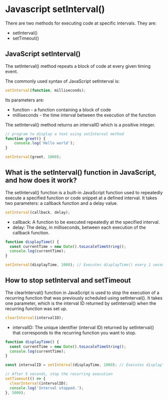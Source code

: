 # Javascript setInterval()

There are two methods for executing code at specific intervals. They are:

* setInterval()
* setTimeout()

## JavaScript setInterval()
The setInterval() method repeats a block of code at every given timing event.

The commonly used syntax of JavaScript setInterval is:

```javascript
setInterval(function, milliseconds);
```
Its parameters are:

* function - a function containing a block of code
* milliseconds - the time interval between the execution of the function 

The setInterval() method returns an intervalID which is a positive integer.

```javascript
// program to display a text using setInterval method
function greet() {
    console.log('Hello world');
}

setInterval(greet, 1000);
```

## What is the setInterval() function in JavaScript, and how does it work?
The setInterval() function is a built-in JavaScript function used to repeatedly execute a specified function or code snippet at a defined interval. It takes two parameters: a callback function and a delay value.
```javascript
setInterval(callback, delay);
```
* callback: A function to be executed repeatedly at the specified interval.<br/>
* delay: The delay, in milliseconds, between each execution of the callback function.

```javascript
function displayTime() {
  const currentTime = new Date().toLocaleTimeString();
  console.log(currentTime);
}

setInterval(displayTime, 1000); // Executes displayTime() every 1 second

```

## How to stop setInterval and setTimeout
The clearInterval() function in JavaScript is used to stop the execution of a recurring function that was previously scheduled using setInterval(). It takes one parameter, which is the interval ID returned by setInterval() when the recurring function was set up.

```javascript
clearInterval(intervalID);
```
* intervalID: The unique identifier (interval ID) returned by setInterval() that corresponds to the recurring function you want to stop.
```javascript
function displayTime() {
  const currentTime = new Date().toLocaleTimeString();
  console.log(currentTime);
}

const intervalID = setInterval(displayTime, 1000); // Executes displayTime() every 1 second

// After 5 seconds, stop the recurring execution
setTimeout(() => {
  clearInterval(intervalID);
  console.log('Interval stopped.');
}, 5000);

```
